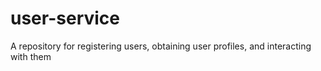# user-service


A repository for registering users, obtaining user profiles, and interacting with them
